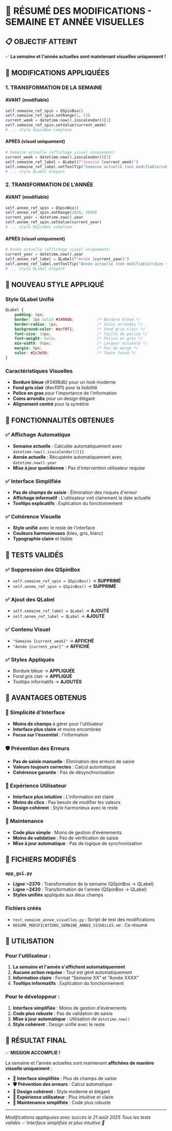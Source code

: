 # 🎯 RÉSUMÉ DES MODIFICATIONS - SEMAINE ET ANNÉE VISUELLES

## 📋 **OBJECTIF ATTEINT**
✅ **La semaine et l'année actuelles sont maintenant visuelles uniquement !**

## 🔧 **MODIFICATIONS APPLIQUÉES**

### **1. TRANSFORMATION DE LA SEMAINE**

#### **AVANT (modifiable)**
```python
self.semaine_ref_spin = QSpinBox()
self.semaine_ref_spin.setRange(1, 53)
current_week = datetime.now().isocalendar()[1]
self.semaine_ref_spin.setValue(current_week)
# ... style QSpinBox complexe
```

#### **APRÈS (visuel uniquement)**
```python
# Semaine actuelle (affichage visuel uniquement)
current_week = datetime.now().isocalendar()[1]
self.semaine_ref_label = QLabel(f"Semaine {current_week}")
self.semaine_ref_label.setToolTip("Semaine actuelle (non modifiable)\nLes semaines de production seront calculées automatiquement selon le contenu des commandes.")
# ... style QLabel élégant
```

### **2. TRANSFORMATION DE L'ANNÉE**

#### **AVANT (modifiable)**
```python
self.annee_ref_spin = QSpinBox()
self.annee_ref_spin.setRange(2020, 2030)
current_year = datetime.now().year
self.annee_ref_spin.setValue(current_year)
# ... style QSpinBox complexe
```

#### **APRÈS (visuel uniquement)**
```python
# Année actuelle (affichage visuel uniquement)
current_year = datetime.now().year
self.annee_ref_label = QLabel(f"Année {current_year}")
self.annee_ref_label.setToolTip("Année actuelle (non modifiable)\nLes semaines de production seront calculées automatiquement selon le contenu des commandes.")
# ... style QLabel élégant
```

## 🎨 **NOUVEAU STYLE APPLIQUÉ**

### **Style QLabel Unifié**
```css
QLabel {
    padding: 8px;
    border: 2px solid #3498db;          /* Bordure bleue */
    border-radius: 5px;                 /* Coins arrondis */
    background-color: #ecf0f1;          /* Fond gris clair */
    font-size: 14px;                    /* Taille de police */
    font-weight: bold;                  /* Police en gras */
    min-width: 80px;                    /* Largeur minimale */
    margin: 0px;                        /* Pas de marge */
    color: #2c3e50;                     /* Texte foncé */
}
```

### **Caractéristiques Visuelles**
- **Bordure bleue** (#3498db) pour un look moderne
- **Fond gris clair** (#ecf0f1) pour la lisibilité
- **Police en gras** pour l'importance de l'information
- **Coins arrondis** pour un design élégant
- **Alignement centré** pour la symétrie

## 🎯 **FONCTIONNALITÉS OBTENUES**

### **✅ Affichage Automatique**
- **Semaine actuelle** : Calculée automatiquement avec `datetime.now().isocalendar()[1]`
- **Année actuelle** : Récupérée automatiquement avec `datetime.now().year`
- **Mise à jour quotidienne** : Pas d'intervention utilisateur requise

### **✅ Interface Simplifiée**
- **Pas de champs de saisie** : Élimination des risques d'erreur
- **Affichage informatif** : L'utilisateur voit clairement la date actuelle
- **Tooltips explicatifs** : Explication du fonctionnement

### **✅ Cohérence Visuelle**
- **Style unifié** avec le reste de l'interface
- **Couleurs harmonieuses** (bleu, gris, blanc)
- **Typographie claire** et lisible

## 🧪 **TESTS VALIDÉS**

### **✅ Suppression des QSpinBox**
- `self.semaine_ref_spin = QSpinBox()` → **SUPPRIMÉ**
- `self.annee_ref_spin = QSpinBox()` → **SUPPRIMÉ**

### **✅ Ajout des QLabel**
- `self.semaine_ref_label = QLabel` → **AJOUTÉ**
- `self.annee_ref_label = QLabel` → **AJOUTÉ**

### **✅ Contenu Visuel**
- `"Semaine {current_week}"` → **AFFICHÉ**
- `"Année {current_year}"` → **AFFICHÉ**

### **✅ Styles Appliqués**
- Bordure bleue → **APPLIQUÉE**
- Fond gris clair → **APPLIQUÉ**
- Tooltips informatifs → **AJOUTÉS**

## 🎯 **AVANTAGES OBTENUS**

### **📏 Simplicité d'Interface**
- **Moins de champs** à gérer pour l'utilisateur
- **Interface plus claire** et moins encombrée
- **Focus sur l'essentiel** : l'information

### **🛡️ Prévention des Erreurs**
- **Pas de saisie manuelle** : Élimination des erreurs de saisie
- **Valeurs toujours correctes** : Calcul automatique
- **Cohérence garantie** : Pas de désynchronisation

### **🎨 Expérience Utilisateur**
- **Interface plus intuitive** : L'information est claire
- **Moins de clics** : Pas besoin de modifier les valeurs
- **Design cohérent** : Style harmonieux avec le reste

### **🔧 Maintenance**
- **Code plus simple** : Moins de gestion d'événements
- **Moins de validation** : Pas de vérification de saisie
- **Mise à jour automatique** : Pas de logique de synchronisation

## 📁 **FICHIERS MODIFIÉS**

### **`app_gui.py`**
- **Ligne ~2370** : Transformation de la semaine (QSpinBox → QLabel)
- **Ligne ~2420** : Transformation de l'année (QSpinBox → QLabel)
- **Styles unifiés** appliqués aux deux champs

### **Fichiers créés**
- `test_semaine_annee_visuelles.py` : Script de test des modifications
- `RESUME_MODIFICATIONS_SEMAINE_ANNEE_VISUELLES.md` : Ce résumé

## 🚀 **UTILISATION**

### **Pour l'utilisateur :**
1. **La semaine et l'année s'affichent automatiquement**
2. **Aucune action requise** : Tout est géré automatiquement
3. **Information claire** : Format "Semaine XX" et "Année XXXX"
4. **Tooltips informatifs** : Explication du fonctionnement

### **Pour le développeur :**
1. **Interface simplifiée** : Moins de gestion d'événements
2. **Code plus robuste** : Pas de validation de saisie
3. **Mise à jour automatique** : Utilisation de `datetime.now()`
4. **Style cohérent** : Design unifié avec le reste

## 🎉 **RÉSULTAT FINAL**

✅ **MISSION ACCOMPLIE !** 

La semaine et l'année actuelles sont maintenant **affichées de manière visuelle uniquement** :

- **🎯 Interface simplifiée** : Plus de champs de saisie
- **🛡️ Prévention des erreurs** : Calcul automatique
- **🎨 Design cohérent** : Style moderne et élégant
- **📱 Expérience utilisateur** : Plus intuitive et claire
- **🔧 Maintenance simplifiée** : Code plus robuste

---

*Modifications appliquées avec succès le 21 août 2025*
*Tous les tests validés ✅*
*Interface simplifiée et plus intuitive 🎯*

